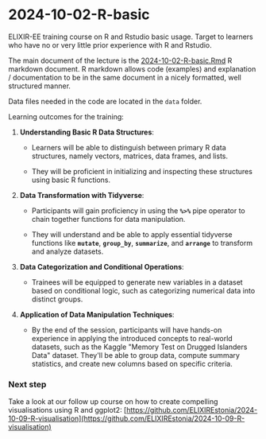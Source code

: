 # 2024-10-02-R-basic

ELIXIR-EE training course on R and Rstudio basic usage. Target to learners who have no or very little prior experience with R and Rstudio.

The main document of the lecture is the [2024-10-02-R-basic.Rmd](2024-10-02-R-basic.Rmd) R markdown document. R markdown allows code (examples) and explanation / documentation to be in the same document in a nicely formatted, well structured manner.

Data files needed in the code are located in the `data` folder.

Learning outcomes for the training:

1.  **Understanding Basic R Data Structures**:

    -   Learners will be able to distinguish between primary R data structures, namely vectors, matrices, data frames, and lists.

    -   They will be proficient in initializing and inspecting these structures using basic R functions.

2.  **Data Transformation with Tidyverse**:

    -   Participants will gain proficiency in using the **`%>%`** pipe operator to chain together functions for data manipulation.

    -   They will understand and be able to apply essential tidyverse functions like **`mutate`**, **`group_by`**, **`summarize`**, and **`arrange`** to transform and analyze datasets.

3.  **Data Categorization and Conditional Operations**:

    -   Trainees will be equipped to generate new variables in a dataset based on conditional logic, such as categorizing numerical data into distinct groups.

4.  **Application of Data Manipulation Techniques**:

    -   By the end of the session, participants will have hands-on experience in applying the introduced concepts to real-world datasets, such as the Kaggle "Memory Test on Drugged Islanders Data" dataset. They'll be able to group data, compute summary statistics, and create new columns based on specific criteria.

### Next step

Take a look at our follow up course on how to create compelling visualisations using R and ggplot2: [https://github.com/ELIXIREstonia/2024-10-09-R-visualisation](https://github.com/ELIXIREstonia/2024-10-09-R-visualisation)
